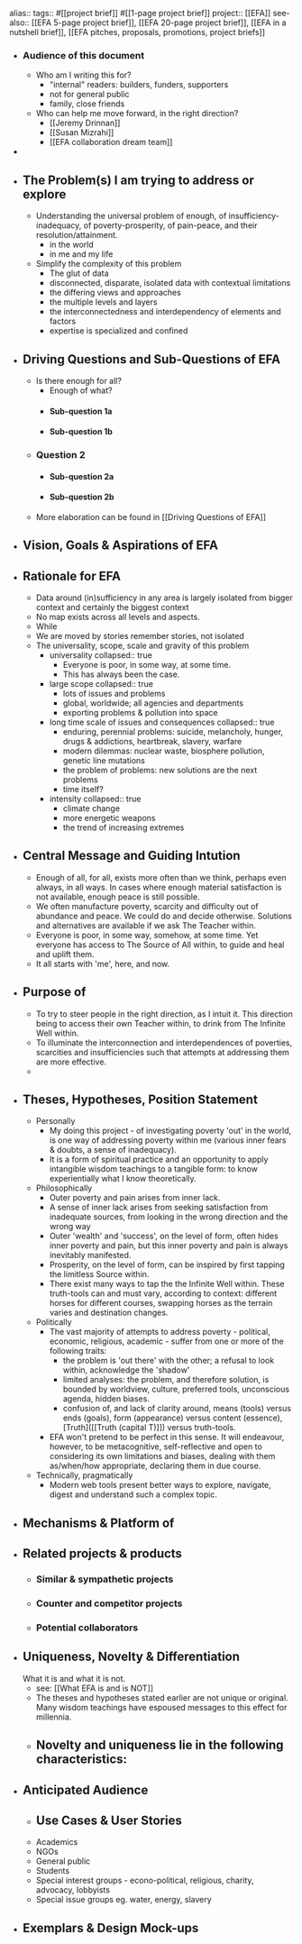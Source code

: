 alias:: 
tags:: #[[project brief]] #[[1-page project brief]]
project:: [[EFA]] 
see-also:: [[EFA 5-page project brief]], [[EFA 20-page project brief]], [[EFA in a nutshell brief]], [[EFA pitches, proposals, promotions, project briefs]]

- ### Audience of this document
	- Who am I writing this for?
		- "internal" readers: builders, funders, supporters
		- not for general public
		- family, close friends
	- Who can help me move forward, in the right direction?
		- [[Jeremy Drinnan]]
		- [[Susan Mizrahi]]
		- [[EFA collaboration dream team]]
-
- ## The Problem(s) I am trying to address or explore
	- Understanding the universal problem of enough, of insufficiency-inadequacy, of poverty-prosperity, of pain-peace, and their resolution/attainment.
		- in the world
		- in me and my life
	- Simplify the complexity of this problem
		- The glut of data
		- disconnected, disparate, isolated data with contextual limitations
		- the differing views and approaches
		- the multiple levels and layers
		- the interconnectedness and interdependency of elements and factors
		- expertise is specialized and confined
- ## Driving Questions and Sub-Questions of EFA
	- Is there enough for all?
		- Enough of what?
		- #### Sub-question 1a
		- #### Sub-question 1b
	- ### Question 2
		- #### Sub-question 2a
		- #### Sub-question 2b
	- More elaboration can be found in [[Driving Questions of EFA]]
- ## Vision, Goals & Aspirations of EFA
- ## Rationale for EFA
	- Data around (in)sufficiency in any area is largely isolated from bigger context and certainly the biggest context
	- No map exists across all levels and aspects.
	- While
	- We are moved by stories remember stories, not isolated
	- The universality, scope, scale and gravity of this problem
		- universality
		  collapsed:: true
			- Everyone is poor, in some way, at some time.
			- This has always been the case.
		- large scope
		  collapsed:: true
			- lots of issues and problems
			- global, worldwide; all agencies and departments
			- exporting problems & pollution into space
		- long time scale of issues and consequences
		  collapsed:: true
			- enduring, perennial problems: suicide, melancholy, hunger, drugs & addictions, heartbreak, slavery, warfare
			- modern dilemmas: nuclear waste, biosphere pollution, genetic line mutations
			- the problem of problems: new solutions are the next problems
			- time itself?
		- intensity
		  collapsed:: true
			- climate change
			- more energetic weapons
			- the trend of increasing extremes
- ## Central Message and Guiding Intution
	- Enough of all, for all, exists more often than we think, perhaps even always, in all ways. In cases where enough material satisfaction is not available, enough peace is still possible.
	- We often manufacture poverty, scarcity and difficulty out of abundance and peace. We could do and decide otherwise. Solutions and alternatives are available if we ask The Teacher within.
	- Everyone is poor, in some way, somehow, at some time. Yet everyone has access to The Source of All within, to guide and heal and uplift them.
	- It all starts with 'me', here, and now.
- ## Purpose of
	- To try to steer people in the right direction, as I intuit it. This direction being to access their own Teacher within, to drink from The Infinite Well within.
	- To illuminate the interconnection and interdependences of poverties, scarcities and insufficiencies such that attempts at addressing them are more effective.
	-
- ## Theses, Hypotheses, Position Statement
	- Personally
		- My doing this project - of investigating poverty 'out' in the world, is one way of addressing poverty within me (various inner fears & doubts, a sense of inadequacy).
		- It is a form of spiritual practice and an opportunity to apply intangible wisdom teachings to a tangible form: to know experientially what I know theoretically.
	- Philosophically
		- Outer poverty and pain arises from inner lack.
		- A sense of inner lack arises from seeking satisfaction from inadequate sources, from looking in the wrong direction and the wrong way
		- Outer 'wealth' and 'success', on the level of form, often hides inner poverty and pain, but this inner poverty and pain is always inevitably manifested.
		- Prosperity, on the level of form, can be inspired by first tapping the limitless Source within.
		- There exist many ways to tap the the Infinite Well within. These truth-tools can and must vary, according to context: different horses for different courses, swapping horses as the terrain varies and destination changes.
	- Politically
		- The vast majority of attempts to address poverty - political, economic, religious, academic - suffer from one or more of the following traits:
			- the problem is 'out there' with the other; a refusal to look within, acknowledge the 'shadow'
			- limited analyses: the problem, and therefore solution, is bounded by worldview, culture, preferred tools, unconscious agenda, hidden biases.
			- confusion of, and lack of clarity around, means (tools) versus ends (goals), form (appearance) versus content (essence), [Truth]([[Truth (capital T)]]) versus truth-tools.
		- EFA won't pretend to be perfect in this sense. It will endeavour, however, to be metacognitive, self-reflective and open to considering its own limitations and biases, dealing with them as/when/how appropriate, declaring them in due course.
	- Technically, pragmatically
		- Modern web tools present better ways to explore, navigate, digest and understand such a complex topic.
- ## Mechanisms & Platform of
- ## Related projects & products
	- ### Similar & sympathetic projects
	- ### Counter and competitor projects
	- ### Potential collaborators
- ## Uniqueness, Novelty & Differentiation
  What it is and what it is not.
	- see: [[What EFA is and is NOT]]
	- The theses and hypotheses stated earlier are not unique or original. Many wisdom teachings have espoused messages to this effect for millennia.
	- Novelty and uniqueness lie in the following characteristics:
		-
- ## Anticipated Audience
	- ## Use Cases & User Stories
	- Academics
	- NGOs
	- General public
	- Students
	- Special interest groups - econo-political, religious, charity, advocacy, lobbyists
	- Special issue groups eg. water, energy, slavery
- ## Exemplars & Design Mock-ups